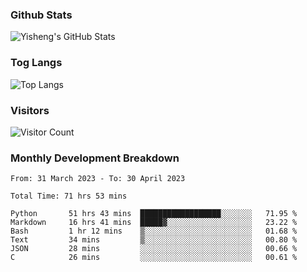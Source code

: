 ### Github Stats
![Yisheng's GitHub Stats](https://github-readme-stats-9qabuvhk1-gongyisheng.vercel.app/api?username=gongyisheng&count_private=true&show_icons=true)
### Tog Langs
![Top Langs](https://github-readme-stats-9qabuvhk1-gongyisheng.vercel.app/api/top-langs/?username=gongyisheng&layout=compact)
### Visitors
![Visitor Count](https://profile-counter.glitch.me/gongyisheng/count.svg)
### Monthly Development Breakdown
<!--START_SECTION:waka-->

```text
From: 31 March 2023 - To: 30 April 2023

Total Time: 71 hrs 53 mins

Python       51 hrs 43 mins  ██████████████████░░░░░░░   71.95 %
Markdown     16 hrs 41 mins  █████▓░░░░░░░░░░░░░░░░░░░   23.22 %
Bash         1 hr 12 mins    ▒░░░░░░░░░░░░░░░░░░░░░░░░   01.68 %
Text         34 mins         ▒░░░░░░░░░░░░░░░░░░░░░░░░   00.80 %
JSON         28 mins         ░░░░░░░░░░░░░░░░░░░░░░░░░   00.66 %
C            26 mins         ░░░░░░░░░░░░░░░░░░░░░░░░░   00.61 %
```

<!--END_SECTION:waka-->
